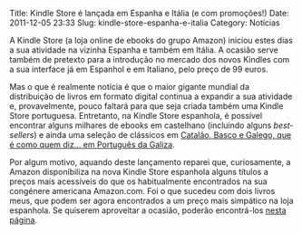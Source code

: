 Title: Kindle Store é lançada em Espanha e Itália (e com promoções!)
Date: 2011-12-05 23:33
Slug: kindle-store-espanha-e-italia
Category: Notícias

A Kindle Store (a loja online de ebooks do grupo Amazon) iniciou estes dias a sua atividade na vizinha Espanha e também em Itália. A ocasião serve também de pretexto para a introdução no mercado dos novos Kindles com a sua interface já em Espanhol e em Italiano, pelo preço de 99 euros. 

Mas o que é realmente notícia é que o maior gigante mundial da distribuição de livros em formato digital continua a expandir a sua atividade e, provavelmente, pouco faltará para que seja criada também uma Kindle Store portuguesa. Entretanto, na Kindle Store espanhola, é possível encontrar alguns milhares de ebooks em castelhano (incluindo alguns *best-sellers*) e ainda uma seleção de clássicos em [Catalão, Basco e Galego, que é como quem diz… em Português da Galiza](http://www.amazon.es/gp/search?rh=n%3A818936031%2Cn%3A%21818938031%2Cn%3A827231031%2Cn%3A1336308031&bbn=827231031&ie=UTF8&qid=1323128484&rnid=827231031&rd=1).

Por algum motivo, aquando deste lançamento reparei que, curiosamente, a Amazon disponibiliza na nova Kindle Store espanhola alguns títulos a preços mais acessíveis do que os habitualmente encontrados na sua congénere americana Amazon.com. Foi o que sucedeu com dois livros meus, que podem ser agora encontrados a um preço mais simpático na loja espanhola. Se quiserem aproveitar a ocasião, poderão encontrá-los [nesta página](http://www.amazon.es/gp/search?_encoding=UTF8&search-alias=digital-text&field-author=Victor%20Domingos&rd=1).

